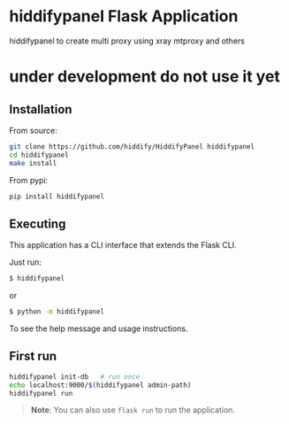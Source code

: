 # hiddifypanel Flask Application

 hiddifypanel to create multi proxy using xray mtproxy and others

# under development do not use it yet
## Installation

From source:

```bash
git clone https://github.com/hiddify/HiddifyPanel hiddifypanel
cd hiddifypanel
make install
```

From pypi:

```bash
pip install hiddifypanel
```

## Executing

This application has a CLI interface that extends the Flask CLI.

Just run:

```bash
$ hiddifypanel
```

or

```bash
$ python -m hiddifypanel
```

To see the help message and usage instructions.

## First run

```bash
hiddifypanel init-db   # run once
echo localhost:9000/$(hiddifypanel admin-path)
hiddifypanel run
```


> **Note**: You can also use `flask run` to run the application.
